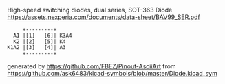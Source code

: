High-speed switching diodes, dual series, SOT-363
Diode
https://assets.nexperia.com/documents/data-sheet/BAV99_SER.pdf


	     +---------+
	  A1 |[1]   [6]| K3A4
	  K2 |[2]   [5]| K4
	K1A2 |[3]   [4]| A3
	     +---------+


generated by https://github.com/FBEZ/Pinout-AsciiArt from https://github.com/ask6483/kicad-symbols/blob/master/Diode.kicad_sym